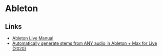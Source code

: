 # Ableton

## Links

* [Ableton Live Manual](https://www.ableton.com/en/manual/welcome-to-live/)
* [Automatically generate stems from ANY audio in Ableton + Max for Live \(2020\)](https://www.youtube.com/watch?v=4pcJoI5CUOA)

